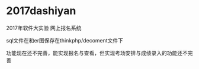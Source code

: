 # 2017dashiyan
2017年软件大实验
网上报名系统

sql文件在和er图保存在thinkphp/decoment文件下

功能现在还不完善，能实现报名与查看，但实现考场安排与成绩录入的功能还不完善

